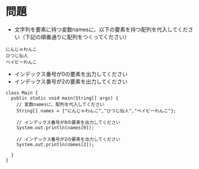 # 問題  
- 文字列を要素に持つ変数namesに、以下の要素を持つ配列を代入してください（下記の順番通りに配列をつくってください）  
```
にんじゃわんこ
ひつじ仙人
ベイビーわんこ
```
- インデックス番号が0の要素を出力してください  
- インデックス番号が2の要素を出力してください

```
class Main {
  public static void main(String[] args) {
    // 変数namesに、配列を代入してください
    String[] names = {"にんじゃわんこ","ひつじ仙人","ベイビーわんこ"};
    
    // インデックス番号が0の要素を出力してください
    System.out.println(names[0]);
    
    // インデックス番号が2の要素を出力してください
    System.out.println(names[2]);
    
  }
}
```



